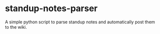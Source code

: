 # standup-notes-parser
A simple python script to parse standup notes and automatically post them to the wiki.
